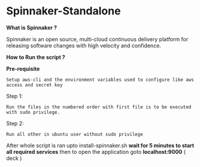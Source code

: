 # **Spinnaker-Standalone**

**What is Spinnaker ?**

Spinnaker is an open source, multi-cloud continuous delivery platform for releasing software changes with high velocity and confidence.

**How to Run the script ?**

**Pre-requisite**
```
Setup aws-cli and the environment variables used to configure like aws access and secret key 
```
Step 1: 
```
Run the files in the numbered order with first file is to be executed with sudo privilege.
```
Step 2:
```
Run all other in ubuntu user without sudo privilege
```
After whole script is ran upto install-spinnaker.sh
**wait for 5 minutes to start all required services**
then to open the application goto **localhost:9000** ( deck )

